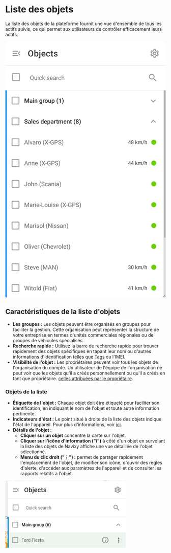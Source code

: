 # Liste des objets

La liste des objets de la plateforme fournit une vue d'ensemble de tous les actifs suivis, ce qui permet aux utilisateurs de contrôler efficacement leurs actifs.

![object-list.png](attachments/object-list.png)

## Caractéristiques de la liste d'objets

- **Les groupes :** Les objets peuvent être organisés en groupes pour faciliter la gestion. Cette organisation peut représenter la structure de votre entreprise en termes d'unités commerciales régionales ou de groupes de véhicules spécialisés.
- **Recherche rapide :** Utilisez la barre de recherche rapide pour trouver rapidement des objets spécifiques en tapant leur nom ou d'autres informations d'identification telles que [Tags](../compte/tags.md) ou l'IMEI.
- **Visibilité de l'objet :** Les propriétaires peuvent voir tous les objets de l'organisation du compte. Un utilisateur de l'équipe de l'organisation ne peut voir que les objets qu'il a créés personnellement ou qu'il a créés en tant que propriétaire. [celles attribuées par le propriétaire](../compte/utilisateurs-et-roles/restreindre-lacces.md).

### **Objets de la liste**

- **Étiquette de l'objet :** Chaque objet doit être étiqueté pour faciliter son identification, en indiquant le nom de l'objet et toute autre information pertinente.
- **Indicateurs d'état :** Le point situé à droite de la liste des objets indique l'état de l'appareil. Pour plus d'informations, voir [ici](liste-des-objets/etat-de-la-connexion.md).
- **Détails de l'objet :**
  - **Cliquer sur un objet** concentre la carte sur l'objet.
  - **Cliquer sur l'icône d'information ("i")** à côté d'un objet en survolant la liste des objets de Navixy affiche une vue détaillée de l'objet sélectionné.
  - **Menu du clic droit ("⋮") :** permet de partager rapidement l'emplacement de l'objet, de modifier son icône, d'ouvrir des règles d'alerte, d'accéder aux paramètres de l'appareil et de consulter les rapports relatifs à l'objet.

![image-20241112-163953.png](attachments/image-20241112-163953.png)